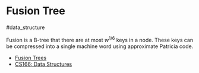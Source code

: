 # Fusion Tree

#data_structure

Fusion is a B-tree that there are at most $w^{1/6}$ keys in a node. These keys can be compressed into a single machine word using approximate Patricia code.

* [Fusion Trees](https://www.dropbox.com/s/hwt7p8jh89q8ipm/CS166%20-%20Fusion%20Trees.pdf?dl=0)
* [CS166: Data Structures](http://web.stanford.edu/class/cs166/)

